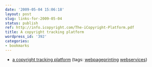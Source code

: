 ```yaml
---
date: '2009-05-04 15:06:18'
layout: post
slug: links-for-2009-05-04
status: publish
ref: http://info.icopyright.com/The-iCopyright-Platform.pdf
title: A copyright tracking platform
wordpress_id: '392'
categories:
- bookmarks
---
```


  * [a copyright tracking platform](http://info.icopyright.com/The-iCopyright-Platform.pdf) (tags: [webpageprinting](http://delicious.com/eob/webpageprinting) [webservices](http://delicious.com/eob/webservices))



